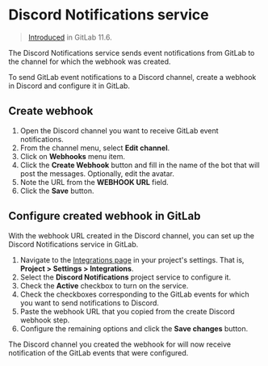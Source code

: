 # Discord Notifications service

> [Introduced](https://gitlab.com/gitlab-org/gitlab-foss/merge_requests/22684) in GitLab 11.6.

The Discord Notifications service sends event notifications from GitLab to the channel for which the webhook was created.

To send GitLab event notifications to a Discord channel, create a webhook in Discord and configure it in GitLab.

## Create webhook

1. Open the Discord channel you want to receive GitLab event notifications.
1. From the channel menu, select **Edit channel**.
1. Click on **Webhooks** menu item.
1. Click the **Create Webhook** button and fill in the name of the bot that will post the messages. Optionally, edit the avatar.
1. Note the URL from the **WEBHOOK URL** field.
1. Click the **Save** button.

## Configure created webhook in GitLab

With the webhook URL created in the Discord channel, you can set up the Discord Notifications service in GitLab.

1. Navigate to the [Integrations page](project_services.md#accessing-the-project-services) in your project's settings. That is, **Project > Settings > Integrations**.
1. Select the **Discord Notifications** project service to configure it.
1. Check the **Active** checkbox to turn on the service.
1. Check the checkboxes corresponding to the GitLab events for which you want to send notifications to Discord.
1. Paste the webhook URL that you copied from the create Discord webhook step.
1. Configure the remaining options and click the **Save changes** button.

The Discord channel you created the webhook for will now receive notification of the GitLab events that were configured.

